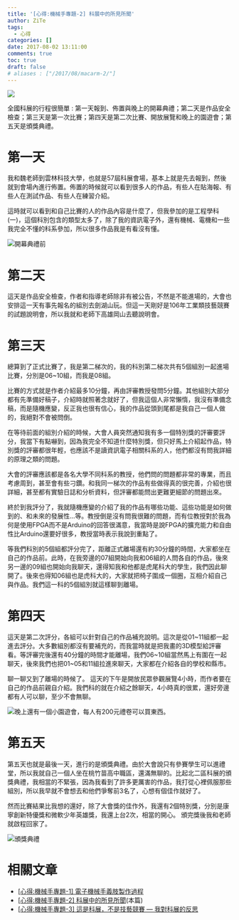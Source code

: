 ```yaml
---
title: '[心得:機械手專題-2] 科展中的所見所聞'
author: ZiTe
tags:
  - 心得
categories: []
date: 2017-08-02 13:11:00
comments: true
toc: true
draft: false
# aliases : ["/2017/08/macarm-2/"]
---
```

![](https://1.bp.blogspot.com/-pZzLycJryec/XqYxoC3ETrI/AAAAAAAACJY/qQs2DI7qXLExB-SoIEq94KVOTDjgKoe5QCPcBGAsYHg/s320/1501167240592.jpg)

全國科展的行程很簡單 : 第一天報到、佈置與晚上的開幕典禮；第二天是作品安全檢查；第三天是第一次比賽；第四天是第二次比賽、開放展覽和晚上的園遊會；第五天是頒獎典禮。

<!--more-->

# 第一天

我和魏老師到雲林科技大學，也就是57屆科展會場，基本上就是先去報到，然後就到會場內進行佈置。佈置的時候就可以看到很多人的作品，有些人在貼海報、有些人在測試作品、有些人在練習介紹。

這時就可以看到和自己比賽的人的作品內容是什麼了，但我參加的是工程學科(一)，這個科別包含的類型太多了，除了我的資訊電子外，還有機械、電機和一些我完全不懂的科系參加，所以很多作品我是有看沒有懂。

![開幕典禮前](https://1.bp.blogspot.com/-4zgPMxCj48s/XqYxoHj6BeI/AAAAAAAACJY/jsk5gYZ-wE4IuVOds9tK-yY21ILgYBpMQCPcBGAsYHg/s1600/DSC_0405.JPG)

# 第二天

這天是作品安全檢查，作者和指導老師除非有被公告，不然是不能進場的，大會也安排這一天有事先報名的組別去劍湖山玩。但這一天剛好是106年工業類技藝競賽的試題說明會，所以我就和老師下高雄岡山去聽說明會。

# 第三天

總算到了正式比賽了，我是第二梯次的，我的科別第二梯次共有5個組別一起進場比賽，分別是06~10組，而我是08組。

比賽的方式就是作者介紹最多10分鐘，再由評審教授發問5分鐘。其他組別大部分都有先準備好稿子，介紹時就照著念就好了，但我這個人非常懶惰，我沒有準備念稿，而是隨機應變，反正我也很有信心，我的作品從頭到尾都是我自己一個人做的，我絕對不會被問倒。

在等待前面的組別介紹的時候，大會人員突然通知我有多一個特別獎的評審要評分，我當下有點嚇到，因為我完全不知道什麼特別獎，但只好馬上介紹起作品，特別獎的評審都很年輕，也應該不是讀資訊電子相關科系的人，他們都沒有問我詳細的原理之類的問題。

大會的評審應該都是各名大學不同科系的教授，他們問的問題都非常的專業，而且考慮周到，甚至會有些刁鑽。和我同一梯次的作品有些做得真的很完善，介紹也很詳細，甚至都有實驗日誌和分析資料，但評審都能問出更難更細節的問題出來。

終於到我評分了，我就隨機應變的介紹了我的作品有哪些功能、這些功能是如何做到的、和未來的發展性...等。教授倒是沒有問我很難的問題，而有位教授對於我為何是使用FPGA而不是Arduino的回答很滿意，我當時是說FPGA的擴充能力和自由性比Arduino還要好很多，教授當時表示我說到重點了。

等我們科別的5個組都評分完了，距離正式離場還有約30分鐘的時間，大家都坐在自己的作品前。此時，在我旁邊的07組開始向我和06組的人問各自的作品，後來另一邊的09組也開始向我聊天，還得知我和他都是虎尾科大的學生，我們因此聊開了。後來也得知06組也是虎科大的，大家就把椅子圍成一個圈，互相介紹自己與作品。我們這一科的5個組別就這樣聊到離場。

# 第四天

這天是第二次評分，各組可以針對自己的作品補充說明。這次是從01\~11組都一起進去評分。大多數組別都沒有要補充的，而我當時就是把我畫的3D模型給評審看。等評審完後還有40分鐘的時間才能離場，我們06\~10組當然馬上有圍在一起聊天，後來我們也把01\~05和11組拉進來聊天，大家都在介紹各自的學校和縣市。

聊一聊又到了離場的時候了。 這天的下午是開放民眾參觀展覽4小時，而作者要在自己的作品前親自介紹。我們科的就在介紹之餘聊天，4小時真的很累，還好旁邊都有人可以聊，至少不會無聊。

![晚上還有一個小園遊會，每人有200元禮卷可以買東西。](https://1.bp.blogspot.com/-SgoulXJ8tEg/XqYxoH2xxEI/AAAAAAAACJY/SJO5oJ8SuhEOU8aC8-uKiZnBlcOpVwFHACPcBGAsYHg/s1600/DSC_0414.JPG)

# 第五天

第五天也就是最後一天，進行的是頒獎典禮。由於大會說只有參賽學生可以進禮堂，所以我就自己一個人坐在桃竹苗高中職區，還滿無聊的。比起北二區科展的頒獎典禮，我相當的不緊張，因為我看到了許多更厲害的作品，我打從心裡佩服那些組別，所以我早就不會想去和他們爭奪前3名了，心想有個佳作就好了。

然而比賽結果比我想的還好，除了大會獎的佳作外，我還有2個特別獎，分別是康寧創新特優獎和微軟少年英雄獎，我還上台2次，相當的開心。 頒完獎後我和老師就啟程回家了。

![頒獎典禮](https://1.bp.blogspot.com/-Wf4OJtjAHE4/XqYxoBhtIuI/AAAAAAAACJY/iTyKIawZlA0xYySMvJQOf77e5PcMNn0NACPcBGAsYHg/s1600/DSC_0419.JPG)

# 相關文章

* [\[心得:機械手專題-1\] 電子機械手義肢製作過程](/posts/macarm-1/)
* [\[心得:機械手專題-2\] 科展中的所見所聞](/posts/macarm-2/)(本篇)
* [\[心得:機械手專題-3\] 這是科展，不是技藝競賽 — 我對科展的反思](/posts/macarm-3/)
